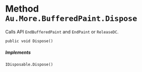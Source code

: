 # Method `Au.More.BufferedPaint.Dispose`

Calls API `EndBufferedPaint` and `EndPaint` or `ReleaseDC`.

```
public void Dispose()
```

##### Implements

`IDisposable.Dispose()`